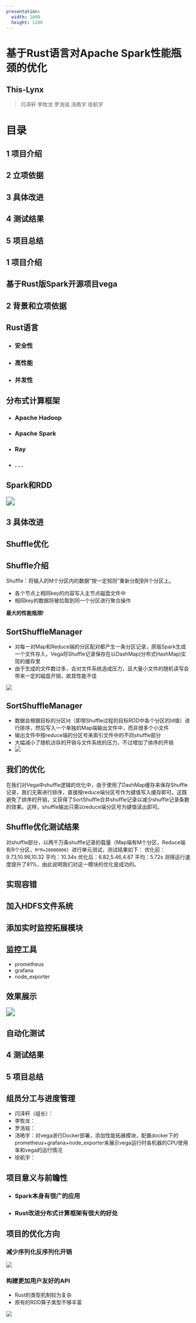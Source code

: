 ```yaml
---
presentation:
  width: 1600
  height: 1200
---
```


<!-- slide -->

# 基于Rust语言对Apache Spark性能瓶颈的优化

## This-Lynx

> 闫泽轩 李牧龙 罗浩铭 汤皓宇 徐航宇

<!-- slide -->
# 目录
## 1 项目介绍
## 2 立项依据
## 3 具体改进
## 4 测试结果
## 5 项目总结

<!-- slide -->
## 1 项目介绍

<!-- slide vertical=true -->

## 基于Rust版Spark开源项目vega

<!-- slide -->
## 2 背景和立项依据

<!-- slide vertical=true -->

## Rust语言

- ### 安全性
- ### 高性能
- ### 并发性

<!-- slide vertical=true -->

## 分布式计算框架

- ### Apache Hadoop
- ### Apache Spark
- ### Ray
- ### . . .

<!-- slide vertical=true -->

## Spark和RDD

<img src="../midterm_report/src/Spark2.png" style="zoom:150%">

<!-- slide -->
## 3 具体改进

<!-- slide -->
## Shuffle优化

<!-- slide vertical=true -->
## Shuffle介绍
Shuffle：将输入的M个分区内的数据“按一定规则”重新分配到R个分区上。
- 各个节点上相同key的内容写入主节点磁盘文件中
- 相同key的数据将被拉取到同一个分区进行聚合操作

**最大的性能瓶颈!**

<!-- slide vertical=true -->
## SortShuffleManager
- 对每一对Map和Reduce端的分区配对都产生一条分区记录，原版Spark生成一个文件存入，Vega将Shuffle记录保存在以DashMap(分布式HashMap)实现的缓存里
- 由于生成的文件数过多，会对文件系统造成压力，且大量小文件的随机读写会带来一定的磁盘开销，故其性能不佳
<img src="./src/spark_hash_shuffle_no_consolidation.webp">

<!-- slide vertical=true -->
## SortShuffleManager
- 数据会根据目标的分区Id（即带Shuffle过程的目标RDD中各个分区的Id值）进行排序，然后写入一个单独的Map端输出文件中，而非很多个小文件
- 输出文件中按reduce端的分区号来索引文件中的不同shuffle部分
- 大幅减小了随机访存的开销与文件系统的压力，不过增加了排序的开销
- <img src="./src/spark_sort_shuffle.webp">

<!-- slide vertical=true -->
## 我们的优化
在我们对Vega中shuffle逻辑的优化中，由于使用了DashMap缓存来保存Shuffle记录，我们无需进行排序，直接按reduce端分区号作为键值写入缓存即可。这既避免了排序的开销，又获得了SortShuffle合并shuffle记录以减少shuffle记录条数的效果。这样，shuffle输出只需以reduce端分区号为键值读出即可。

<!-- slide vertical=true -->
## Shuffle优化测试结果
对shuffle部分，以两千万条shuffle记录的载量（Map端有M个分区，Reduce端有R个分区，`M*R=20000000`）进行单元测试，测试结果如下：
优化前：9.73,10.96,10.32 平均：10.34s
优化后：6.82,5.46,4.87 平均：5.72s
测得运行速度提升了81%，由此说明我们对这一模块的优化是成功的。

<!-- slide -->
## 实现容错

<!-- slide -->
## 加入HDFS文件系统

<!-- slide -->
## 添加实时监控拓展模块

<!-- slide vertical=true -->

## 监控工具

- prometheus
- grafana
- node_exporter

<!-- slide vertical=true -->

## 效果展示

<img src="./src/local_running.png" style="zoom:150%">

<!-- slide -->
## 自动化测试

<!-- slide -->
## 4 测试结果

<!-- slide -->
## 5 项目总结

<!-- slide vertical=true -->
## 组员分工与进度管理

- 闫泽轩（组长）：
- 李牧龙：
- 罗浩铭：
- 汤皓宇：对vega进行Docker部署，添加性能拓展模块，配置docker下的prometheus+grafana+node_exporter来展示vega运行时各机器的CPU使用率和vega的运行情况
- 徐航宇：

<!-- slide vertical=true -->
## 项目意义与前瞻性

- ### Spark本身有很广的应用
- ### Rust改进分布式计算框架有很大的好处

<!-- slide -->
## 项目的优化方向

<!-- slide vertical=true -->
### 减少序列化反序列化开销
<img src="./src/serialization%20and%20deserialization.png">

<!-- slide vertical=true -->
### 构建更加用户友好的API
- Rust的类型机制较为复杂
- 原有的RDD算子类型不够丰富
<img src="./src/looong%20type%20name%20in%20rust.png">
